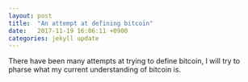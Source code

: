 ```yaml
---
layout: post
title:  "An attempt at defining bitcoin"
date:   2017-11-19 16:06:11 +0900
categories: jekyll update
---
```

There have been many attempts at trying to define bitcoin, I will try to pharse what my current understanding of bitcoin is. 
